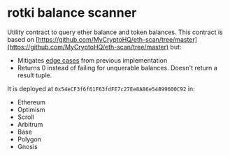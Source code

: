 # rotki balance scanner

Utility contract to query ether balance and token balances.
This contract is based on [https://github.com/MyCryptoHQ/eth-scan/tree/master](https://github.com/MyCryptoHQ/eth-scan/tree/master) but:

- Mitigates [edge cases](https://github.com/MyCryptoHQ/eth-scan/issues/260) from previous implementation
- Returns 0 instead of failing for unquerable balances. Doesn't return a result tuple.

It is deployed at `0x54eCF3f6f61F63fdFE7c27Ee8A86e54899600C92` in:

- Ethereum
- Optimism
- Scroll
- Arbitrum
- Base
- Polygon
- Gnosis
